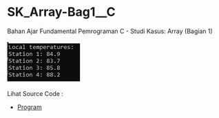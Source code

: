 # SK_Array-Bag1__C
Bahan Ajar Fundamental Pemrograman C - Studi Kasus: Array (Bagian 1)<br><br>
<img src="https://github.com/RizkyKhapidsyah/SK_Array-Bag1__C/blob/master/SK_Array-Bag1__C/Result/001.PNG"><br><br>
Lihat Source Code : <br>
- <a href="https://github.com/RizkyKhapidsyah/SK_Array-Bag1__C/blob/master/SK_Array-Bag1__C/Source.c">Program</a>
